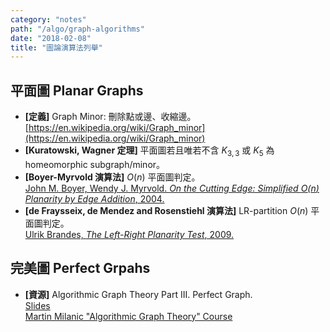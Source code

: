 ```yaml
---
category: "notes"
path: "/algo/graph-algorithms"
date: "2018-02-08"
title: "圖論演算法列舉"
---
```


## 平面圖 Planar Graphs

* **[定義]** Graph Minor: 刪除點或邊、收縮邊。  
  [https://en.wikipedia.org/wiki/Graph_minor](https://en.wikipedia.org/wiki/Graph_minor)
* **[Kuratowski, Wagner 定理]** 平面圖若且唯若不含 $K_{3,3}$ 或 $K_5$ 為 homeomorphic subgraph/minor。
* **[Boyer-Myrvold 演算法]** $O(n)$ 平面圖判定。  
  [John M. Boyer, Wendy J. Myrvold. *On the Cutting Edge: Simplified $O(n)$ Planarity by Edge Addition*, 2004.](http://jgaa.info/accepted/2004/BoyerMyrvold2004.8.3.pdf)
* **[de Fraysseix, de Mendez and Rosenstiehl 演算法]** LR-partition $O(n)$ 平面圖判定。  
  [Ulrik Brandes, *The Left-Right Planarity Test*, 2009.](http://citeseerx.ist.psu.edu/viewdoc/download?doi=10.1.1.217.9208&rep=rep1&type=pdf)

## 完美圖 Perfect Grpahs

* **[資源]** Algorithmic Graph Theory Part III. Perfect Graph.  
  [Slides](http://profs.sci.univr.it/~liptak/MilanicCourse/AGT_Part_3_Perfect_Graphs.pdf)  
  [Martin Milanic "Algorithmic Graph Theory" Course](http://profs.sci.univr.it/~liptak/MilanicCourse/)
  